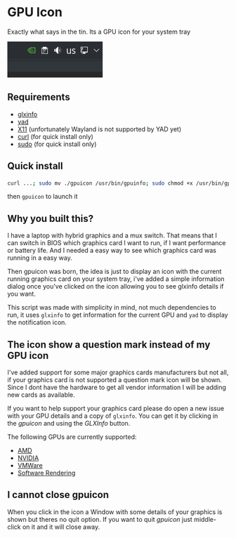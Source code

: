 # GPU Icon

Exactly what says in the tin. Its a GPU icon for your system tray

![](screenshot.png)

## Requirements

- [glxinfo](https://dri.freedesktop.org/wiki/glxinfo/)
- [yad](https://github.com/v1cont/yad)
- [X11](https://www.x.org/wiki/) (unfortunately Wayland is not supported by YAD yet)
- [curl](https://curl.se/) (for quick install only)
- [sudo](https://www.sudo.ws/) (for quick install only)

## Quick install

```sh
curl ...; sudo mv ./gpuicon /usr/bin/gpuinfo; sudo chmod +x /usr/bin/gpuinfo
```

then `gpuicon` to launch it

## Why you built this?

I have a laptop with hybrid graphics and a mux switch. That means that I can switch in BIOS which graphics card I want to run, if I want performance or battery life. And I needed a easy way to see which graphics card was running in a easy way.

Then gpuicon was born, the idea is just to display an icon with the current running graphics card on your system tray, i've added a simple information dialog once you've clicked on the icon allowing you to see glxinfo details if you want.

This script was made with simplicity in mind, not much dependencies to run, it uses `glxinfo` to get information for the current GPU and `yad` to display the notification icon.

## The icon show a question mark instead of my GPU icon

I've added support for some major graphics cards manufacturers but not all, if your graphics card is not supported a question mark icon will be shown. Since I dont have the hardware to get all vendor information I will be adding new cards as available.

If you want to help support your graphics card please do open a new issue with your GPU details and a copy of `glxinfo`. You can get it by clicking in the *gpuicon* and using the *GLXInfo* button.

The following GPUs are currently supported:
- [AMD](https://www.amd.com/)
- [NVIDIA](https://www.nvidia.com)
- [VMWare](https://www.vmware.com/)
- [Software Rendering](https://docs.mesa3d.org/drivers/llvmpipe.html)

## I cannot close gpuicon

When you click in the icon a Window with some details of your graphics is shown but theres no quit option. If you want to quit *gpuicon* just middle-click on it and it will close away.
